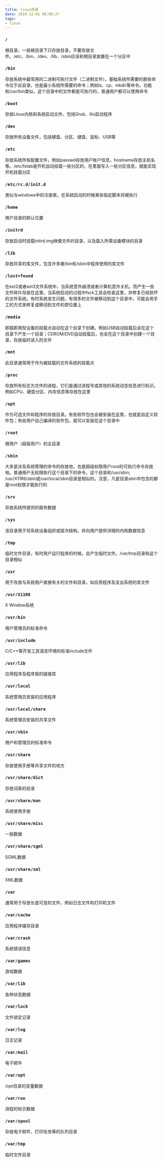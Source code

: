 ```yaml
---
title: linux目录
date: 2019-12-01 00:00:27
tags: 
- linux
---
```


### `/`

根目录，一般根目录下只存放目录，不要存放文件。/etc、/bin、/dev、/lib、/sbin应该和根目录放置在一个分区中

<!-- more -->

###  `/bin`

存放系统中最常用的二进制可执行文件（二进制文件）。基础系统所需要的那些命令位于此目录，也是最小系统所需要的命令；例如ls、cp、mkdir等命令。功能和/usr/bin类似，这个目录中的文件都是可执行的，普通用户都可以使用命令

###  `/boot`

存放Linux内核和系统启动文件，包括Grub、lilo启动程序


###  `/dev`

存放所有设备文件，包括硬盘、分区、键盘、鼠标、USB等

### `/etc`

存放系统所有配置文件，例如passwd存放用户账户信息，hostname存放主机名等。/etc/fstab是开机自动挂载一些分区的，在里面写入一些分区信息，就能实现开机挂载分区

### `/etc/rc.d/init.d`

类似与windows中的注册表，在系统启动的时候某些指定脚本将被执行 

### `/home`

用户目录的默认位置

### `/initrd`

存放启动时挂载initrd.img映像文件的目录，以及载入所需设备模块的目录

### `/lib`

存放共享的库文件，包含许多被/bin和/sbin中程序使用的库文件

### `/lost+found`

在ext2或者ext3文件系统中，当系统意外崩溃或者计算机意外关机，而产生一些文件碎片存放在这里。当系统启动的过程中fsck工具会检查这里，并修复已经损坏的文件系统。有时系统发生问题，有很多的文件被移动到这个目录中，可能会用手工的方式来修复或移动到文件的原位置上

### `/media`

即插即用型设备的挂载点自动在这个目录下创建。例如USB自动挂载后会在这个目录下产生一个目录；CDROM/DVD自动挂载后，也会在这个目录中创建一个目录，存放临时读入的文件

### `/mnt`

此目录通常用于作为被挂载的文件系统的挂载点

### `/proc`

存放所有标志为文件的进程，它们是通过进程号或其他的系统动态信息进行标识。例如CPU、硬盘分区、内存信息等存放在这里

### `/opt`

作为可选文件和程序的存放目录。有些软件包也会被安装在这里，也就是自定义软件包；有些用户自己编译的软件包，就可以安装在这个目录中

### `/root`

根用户（超级用户）的主目录

### `/sbin`

大多是涉及系统管理的命令的存放地，也是超级权限用户root的可执行命令存放地。普通用户无权限执行这个目录下的命令，这个目录和/usr/sbin; /usr/X11R6/sbin或/usr/local/sbin目录是相似的。注意，凡是目录sbin中包含的都是root权限才能执行的

### `/srv`

存放系统所提供的服务数据

### `/sys`

该目录用于将系统设备组织或层次结构，并向用户提供详细的内核数据信息

### `/tmp`

临时文件目录，有时用户运行程序的时候，会产生临时文件。/var/tmp目录和这个目录相似

### `/usr`

用于存放与系统用户直接有关的文件和目录，如应用程序及支出系统的库文件

### `/usr/X11R6`

X Window系统

### `/usr/bin`

用户管理员的标准命令

### `/usr/include`

C/C++等开发工具语言环境的标准include文件

### `/usr/lib`

应用程序及程序报的链接库

### `/usr/local`

系统管理员安装的应用程序

### `/usr/local/share`

系统管理员安装的共享文件

### `/usr/sbin`

用户和管理员的标准命令

### `/usr/share`

存放使用手册等共享文件的地方

### `/usr/share/dict`

存放词表的目录

### `/usr/share/man`

系统使用手册

### `/usr/share/misc`

一般数据

### `/usr/share/sgml`

SGML数据

### `/usr/share/xml`

XML数据

### `/var`

通常用于存放长度可变的文件，例如日志文件和打印机文件

### `/var/cache`

应用程序缓存目录

### `/var/crash`

系统错误信息

### `/var/games`

游戏数据

### `/var/lib`

各种状态数据

### `/var/lock`

文件锁定记录

### `/var/log`

日志记录

### `/var/mail`

电子邮件

### `/var/opt`

/opt目录的变量数据

### `/var/run`

进程的标示数据

### `/var/spool`

存放电子邮件，打印任务等的队列目录

### `/var/tmp`

临时文件目录
